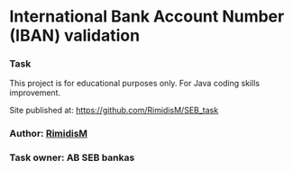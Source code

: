 
# International Bank Account Number (IBAN) validation
### Task 

This project is for educational purposes only. For Java coding skills improvement.

Site published at: https://github.com/RimidisM/SEB_task


### Author: [RimidisM](https://github.com/RimidisM)
### Task owner: AB SEB bankas
